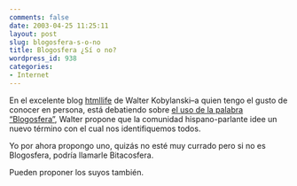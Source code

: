 ```yaml
---
comments: false
date: 2003-04-25 11:25:11
layout: post
slug: blogosfera-s-o-no
title: Blogosfera ¿Sí o no?
wordpress_id: 938
categories:
- Internet
---
```


En el excelente blog [htmllife](http://www.htmllife.com) de Walter Kobylanski–a quien tengo el gusto de conocer en persona, está debatiendo sobre [el uso de la palabra “Blogosfera”](http://www.htmllife.com/index.php?id=P298), Walter propone que la comunidad hispano-parlante idee un nuevo término con el cual nos identifiquemos todos.





Yo por ahora propongo uno, quizás no esté muy currado pero si no es Blogosfera, podría llamarle Bitacosfera.





Pueden proponer los suyos también.




 

